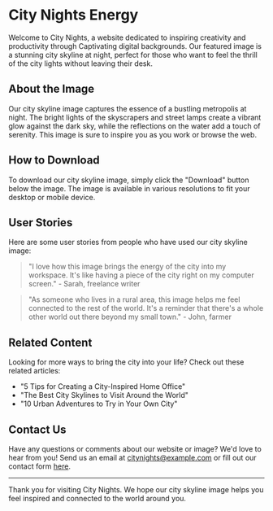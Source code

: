 <!--font:Great Vibes-->

# City Nights Energy

Welcome to City Nights, a website dedicated to inspiring creativity and productivity through Cap<wbr>ti<wbr>va<wbr>ting digital backgrounds. Our featured image is a stunning city skyline at night, perfect for those who want to feel the thrill of the city lights without leaving their desk.

## About the Image

Our city skyline image captures the essence of a bustling metropolis at night. The bright lights of the skyscrapers and street lamps create a vibrant glow against the dark sky, while the reflections on the water add a touch of serenity. This image is sure to inspire you as you work or browse the web.

## How to Download

To download our city skyline image, simply click the "Download" button below the image. The image is available in various resolutions to fit your desktop or mobile device.

## User Stories

Here are some user stories from people who have used our city skyline image:

> "I love how this image brings the energy of the city into my workspace. It's like having a piece of the city right on my computer screen." - Sarah, freelance writer

> "As someone who lives in a rural area, this image helps me feel connected to the rest of the world. It's a reminder that there's a whole other world out there beyond my small town." - John, farmer

## Related Content

Looking for more ways to bring the city into your life? Check out these related articles:

-   "5 Tips for Creating a City-Inspired Home Office"
-   "The Best City Skylines to Visit Around the World"
-   "10 Urban Adventures to Try in Your Own City"

## Contact Us

Have any questions or comments about our website or image? We'd love to hear from you! Send us an email at [citynights@example.com](mailto:citynights@example.com) or fill out our contact form [here](#contact-form).

---

Thank you for visiting City Nights. We hope our city skyline image helps you feel inspired and connected to the world around you.

<!--

Write me content for website with wallpaper which alt text is:

"A city skyline at night"

The name/title of the page should not be 1:1 copy of the alt text but rather a real content of the website which is using this wallpaper.

- Use markdown format
- Start with heading
- Heading should be short and concise
- The content should look like a real website
- The website should not be about the wallpaper, wallpaper is just a related background
- Heading should be contain work "wallpaper" or "background"
- Include real sections like references, contact, user stories, etc. use things relevant to the page purpose.
- Feel free to use structure like headings, bullets, numbering, blockquotes, paragraphs, horizontal lines, etc.
- You can use formatting like bold or _italic_
- You can include UTF-8 emojis
- Links should be only #hash anchors (and you can refer to the document itself)
- Do not include images


---


# Nighttime Vibes: A Cityscape Wallpaper for Your Desktop

Welcome to Nighttime Vibes, a website dedicated to bringing the energy of the city skyline into your digital space. Our featured wallpaper is a stunning image of a city skyline at night, perfect for those who want to feel the thrill of the city lights without leaving their desk.

## About the Wallpaper

Our city skyline wallpaper captures the essence of a bustling metropolis at night. The bright lights of the skyscrapers and street lamps create a vibrant glow against the dark sky, while the reflections on the water add a touch of serenity. This wallpaper is sure to inspire creativity and productivity as you work or browse the web.

## How to Download

To download our city skyline wallpaper, simply click the "Download" button below the image. The wallpaper is available in various resolutions to fit your desktop or mobile device.

## User Stories

Here are some user stories from people who have used our city skyline wallpaper:

> "I love the energy this wallpaper brings to my workspace. It reminds me of all the possibilities that come with living in a big city." - Sarah, freelance writer

> "As someone who lives in a rural area, this wallpaper helps me feel connected to the rest of the world. It's like having a piece of the city right on my computer screen." - John, farmer

## Related Content

Looking for more ways to bring the city into your life? Check out these related articles:

- "5 Tips for Creating a City-Inspired Home Office"
- "The Best City Skylines to Visit Around the World"
- "10 Urban Adventures to Try in Your Own City"

## Contact Us

Have any questions or comments about our website or wallpaper? We'd love to hear from you! Send us an email at [nighttimevibes@example.com](mailto:nighttimevibes@example.com) or fill out our contact form [here](#contact-form).

---

Thank you for visiting Nighttime Vibes. We hope our city skyline wallpaper helps you feel inspired and connected to the world around you.


---


Heading should not include word "wallpaper". The website should not be about the wallpaper itself, wallpaper is just a related background, rewrite whole content.


---


# City Nights: Bring the Energy of the City Skyline to Your Digital Space

Welcome to City Nights, a website dedicated to inspiring creativity and productivity through Cap<wbr>ti<wbr>va<wbr>ting digital backgrounds. Our featured image is a stunning city skyline at night, perfect for those who want to feel the thrill of the city lights without leaving their desk.

## About the Image

Our city skyline image captures the essence of a bustling metropolis at night. The bright lights of the skyscrapers and street lamps create a vibrant glow against the dark sky, while the reflections on the water add a touch of serenity. This image is sure to inspire you as you work or browse the web.

## How to Download

To download our city skyline image, simply click the "Download" button below the image. The image is available in various resolutions to fit your desktop or mobile device.

## User Stories

Here are some user stories from people who have used our city skyline image:

> "I love how this image brings the energy of the city into my workspace. It's like having a piece of the city right on my computer screen." - Sarah, freelance writer

> "As someone who lives in a rural area, this image helps me feel connected to the rest of the world. It's a reminder that there's a whole other world out there beyond my small town." - John, farmer

## Related Content

Looking for more ways to bring the city into your life? Check out these related articles:

- "5 Tips for Creating a City-Inspired Home Office"
- "The Best City Skylines to Visit Around the World"
- "10 Urban Adventures to Try in Your Own City"

## Contact Us

Have any questions or comments about our website or image? We'd love to hear from you! Send us an email at [citynights@example.com](mailto:citynights@example.com) or fill out our contact form [here](#contact-form).

---

Thank you for visiting City Nights. We hope our city skyline image helps you feel inspired and connected to the world around you.

-->
